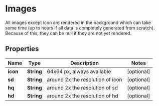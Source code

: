 

# Images

All images except icon are rendered in the background which can take some time (up to hours if all data is completely generated from scratch). Because of this, they can be null if they are not yet rendered.

## Properties

| Name | Type | Description | Notes |
|------------ | ------------- | ------------- | -------------|
|**icon** | **String** | 64x64 px, always available |  [optional] |
|**sd** | **String** | around 2x the resolution of icon |  [optional] |
|**hq** | **String** | around 2x the resolution of sd |  [optional] |
|**hd** | **String** | around 2x the resolution of hd |  [optional] |




